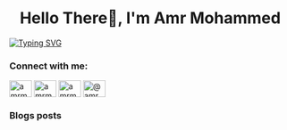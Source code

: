 <h1 align="center">Hello There👋, I'm Amr Mohammed</h1>

<a href="https://git.io/typing-svg"><img src="https://readme-typing-svg.herokuapp.com?font=Bitter&weight=600&size=26&duration=4000&pause=600&color=F71212&center=true&vCenter=true&width=600&height=60&lines=I'm+a+Junior+Penetration+Tester+;I'm+a+Software+Developer." alt="Typing SVG" /></a>

<h3 align="left">Connect with me:</h3>
<p align="left">
<a href="https://twitter.com/amrmoadel" target="blank"><img align="center" src="https://raw.githubusercontent.com/rahuldkjain/github-profile-readme-generator/master/src/images/icons/Social/twitter.svg" alt="amrmoadel" height="30" width="40" /></a>
<a href="https://linkedin.com/in/amrmoadel" target="blank"><img align="center" src="https://raw.githubusercontent.com/rahuldkjain/github-profile-readme-generator/master/src/images/icons/Social/linked-in-alt.svg" alt="amrmoadel" height="30" width="40" /></a>
<a href="https://fb.com/amrmoadel1" target="blank"><img align="center" src="https://raw.githubusercontent.com/rahuldkjain/github-profile-readme-generator/master/src/images/icons/Social/facebook.svg" alt="amrmoadel1" height="30" width="40" /></a>
<a href="https://medium.com/@amrmoadel" target="blank"><img align="center" src="https://raw.githubusercontent.com/rahuldkjain/github-profile-readme-generator/master/src/images/icons/Social/medium.svg" alt="@amrmoadel" height="30" width="40" /></a>
</p>

### Blogs posts
<!-- BLOG-POST-LIST:START -->
<!-- BLOG-POST-LIST:END -->
